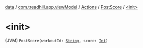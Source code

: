 [data](../../../index.md) / [com.treadhill.app.viewModel](../../index.md) / [Actions](../index.md) / [PostScore](index.md) / [&lt;init&gt;](./-init-.md)

# &lt;init&gt;

(JVM) `PostScore(workoutId: `[`String`](https://kotlinlang.org/api/latest/jvm/stdlib/kotlin/-string/index.html)`, score: `[`Int`](https://kotlinlang.org/api/latest/jvm/stdlib/kotlin/-int/index.html)`)`